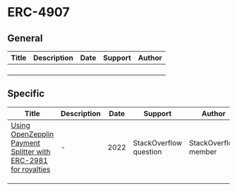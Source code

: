 # ERC-4907



## General

| Title | Description | Date | Support | Author |
| ----- | ----------- | ---- | ------- | ------ |
|       |             |      |         |        |
|       |             |      |         |        |
|       |             |      |         |        |
|       |             |      |         |        |



## Specific

| Title                                                        | Description | Date | Support                | Author                |
| ------------------------------------------------------------ | ----------- | ---- | ---------------------- | --------------------- |
| [Using OpenZepplin Payment Splitter with ERC-2981 for royalties](https://ethereum.stackexchange.com/questions/120641/using-openzepplin-payment-splitter-with-erc-2981-for-royalties) | -           | 2022 | StackOverflow question | StackOverflow  member |
|                                                              |             |      |                        |                       |
|                                                              |             |      |                        |                       |
|                                                              |             |      |                        |                       |
